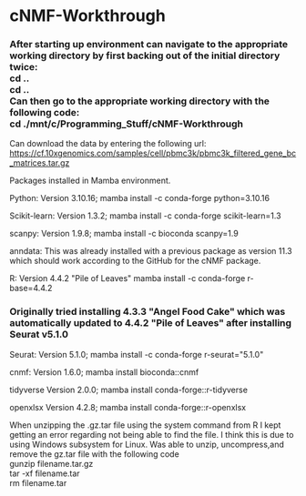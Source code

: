 # cNMF-Workthrough

### After starting up environment can navigate to the appropriate working directory by first backing out of the initial directory twice:  <br/> cd .. <br/> cd .. <br/> Can then go to the appropriate working directory with the following code: <br/> cd ./mnt/c/Programming_Stuff/cNMF-Workthrough ### 

Can download the data by entering the following url:<br/>
https://cf.10xgenomics.com/samples/cell/pbmc3k/pbmc3k_filtered_gene_bc_matrices.tar.gz

Packages installed in Mamba environment.

Python: 
Version 3.10.16;
mamba install -c conda-forge python=3.10.16

Scikit-learn:
Version 1.3.2;
mamba install -c conda-forge scikit-learn=1.3

scanpy:
Version 1.9.8;
mamba install -c bioconda scanpy=1.9

anndata:
This was already installed with a previous package as version 11.3 which should work according to the GitHub for the cNMF package. 

R:
Version 4.4.2 "Pile of Leaves"
mamba install -c conda-forge r-base=4.4.2
### Originally tried installing 4.3.3 "Angel Food Cake" which was automatically updated to 4.4.2 "Pile of Leaves" after installing Seurat v5.1.0 ###

Seurat:
Version 5.1.0;
mamba install -c conda-forge r-seurat="5.1.0"

cnmf:
Version 1.6.0;
mamba install bioconda::cnmf

tidyverse
Version 2.0.0;
mamba install conda-forge::r-tidyverse

openxlsx
Version 4.2.8;
mamba install conda-forge::r-openxlsx


When unzipping the .gz.tar file using the system command from R I kept getting an error regarding not being able to find the file. I think this is due to using Windows subsystem for Linux. Was able to unzip, uncompress,and remove the gz.tar file with the following code <br/> gunzip filename.tar.gz <br/> tar -xf filename.tar <br/> rm filename.tar
 
